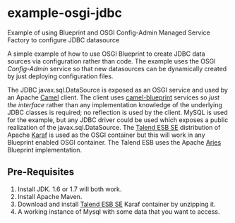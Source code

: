 example-osgi-jdbc
=================

Example of using Blueprint and OSGI Config-Admin Managed Service Factory to configure JDBC datasource

A simple example of how to use OSGI Blueprint to create JDBC data sources via configuration rather than code.
The example uses the OSGI _Config-Admin_ service so that new datasources can be dynamically created by just deploying configuration files.

The JDBC javax.sql.DataSource is exposed as an OSGI service and used by an Apache [Camel] client.
The client uses [camel-blueprint] services so _just the interface_ rather than any implementation knowledge of the underlying JDBC classes is required; no reflection is used by the client.
MySQL is used for the example, but any JDBC driver could be used which exposes a public realization of the javax.sql.DataSource.
The [Talend ESB SE] distribution of Apache [Karaf] is used as the OSGI container but this will work in any Blueprint enabled OSGI container.  The Talend ESB uses the Apache [Aries] Blueprint implementation.

## Pre-Requisites

1.  Install JDK.  1.6 or 1.7 will both work.
2.  Install Apache Maven.
3.  Download and install [Talend ESB SE] Karaf container by unzipping it.
4.  A working instance of Mysql with some data that you want to access.

[Camel]: http://camel.apache.org/
[camel-blueprint]: http://camel.apache.org/using-osgi-blueprint-with-camel.html
[Talend ESB SE]: http://www.talend.com/download/esb#quicktabs-product_download_tabs
[Karaf]: http://karaf.apache.org/
[Aries]: http://aries.apache.org/
[Felix]: http://felix.apache.org/
